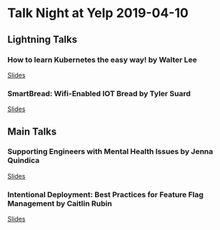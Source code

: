 # Talk Night at Yelp 2019-04-10

## Lightning Talks

### How to learn Kubernetes the easy way! by Walter Lee

[Slides]()

### SmartBread: Wifi-Enabled IOT Bread by Tyler Suard

[Slides](https://www.beautiful.ai/deck/-LbaxQRN1mbRFo0aNq_J/Untitled-2)

## Main Talks

### Supporting Engineers with Mental Health Issues by Jenna Quindica

[Slides](https://docs.google.com/presentation/d/1q7QxIaYMuAOw2vFLKfS0CawgWMmF_mpy-WYdLmd_8Ww/edit#slide=id.p)

### Intentional Deployment: Best Practices for Feature Flag Management by Caitlin Rubin

[Slides](https://github.com/pybay/sfpython-archive/blob/master/2019/04/presentation/caitlin_rubin.pdf)
